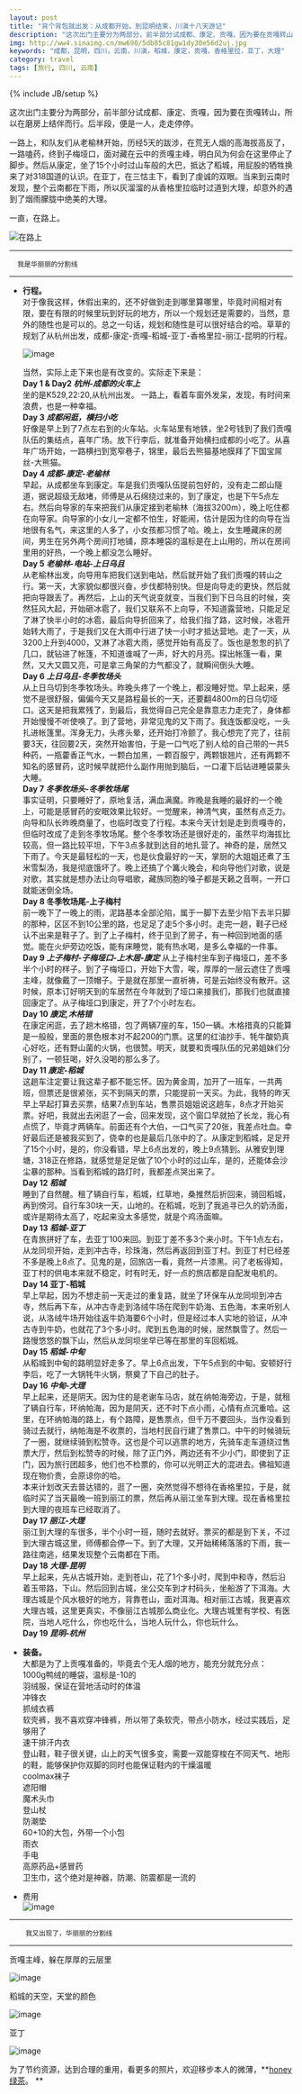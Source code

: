 ```yaml
---
layout: post
title: "背个背包就出发：从成都开始，到昆明结束，川滇十八天游记"
description: "这次出门主要分为两部分，前半部分试成都、康定、贡嘎，因为要在贡嘎转山，所以在磨房上结伴而行。后半段，便是一人，走走停停。"
img: http://ww4.sinaimg.cn/mw690/5db85c81gw1dy30e56d2uj.jpg
keywords: "成都，昆明，四川，云南，川滇，稻城，康定，贡嘎，香格里拉，亚丁，大理"
category: travel
tags: [旅行, 四川, 云南]
---
```

{% include JB/setup %}

这次出门主要分为两部分，前半部分试成都、康定、贡嘎，因为要在贡嘎转山，所以在磨房上结伴而行。后半段，便是一人，走走停停。    

一路上，和队友们从老榆林开始，历经5天的跋涉，在荒无人烟的高海拔高反了，一路嗑药，终到子梅垭口，面对藏在云中的贡嘎主峰，明白风为何会在这里停止了脚步。然后从康定，坐了15个小时过山车般的大巴，抵达了稻城，用屁股的牺牲换来了对318国道的认识。在亚丁，在三怙主下，看到了虔诚的双眼。当来到云南时发现，整个云南都在下雨，所以灰溜溜的从香格里拉临时过道到大理，却意外的遇到了烟雨朦胧中绝美的大理。  

一直，在路上。  

![在路上](http://ww4.sinaimg.cn/mw690/5db85c81gw1dy30e56d2uj.jpg)

---
      我是华丽丽的分割线  

---    


*  **行程。**    
   对于像我这样，休假出来的，还不好做到走到哪里算哪里，毕竟时间相对有限，要在有限的时候里玩到好玩的地方，所以一个规划还是需要的，当然，意外的随性也是可以的。总之一句话，规划和随性是可以很好结合的哈。草草的规划了从杭州出发，成都-康定-贡嘎-稻城-亚丁-香格里拉-丽江-昆明的行程。    
	
   ![image](http://ww4.sinaimg.cn/mw690/5db85c81gw1dx6v4daalij.jpg)  
   
   当然，实际上走下来也是有改变的。实际走下来是：  
	 **Day 1 & Day2 *杭州-成都的火车上***  
	 坐的是K529,22:20,从杭州出发。 一路上，看着车窗外发呆，发现，有时间来浪费，也是一种幸福。  
	 **Day 3 *成都闲逛，横扫小吃***  
	 好像是早上到了7点左右到的火车站。火车站里有地铁，坐2号钱到了我们贡嘎队伍的集结点，喜年广场。放下行李后，就准备开始横扫成都的小吃了。从喜年广场开始，一路横扫到宽窄巷子，锦里，最后去熊猫基地膜拜了下国宝屌丝-大熊猫。    
	 **Day 4 *成都-康定-老榆林***  
	 早起，从成都坐车到康定。车是我们贡嘎队伍提前包好的，没有走二郎山隧道，据说超级无敌堵，师傅是从石绵绕过来的，到了康定，也是下午5点左右。然后向导家的车来把我们从康定接到老榆林（海拔3200m），晚上吃住都在向导家。向导家的小女儿一定都不怕生，好能闹，估计是因为住的向导在当地很有名气，来这里的人多了，小女孩都习惯了哈。晚上，女生睡藏床的房间，男生在另外两个房间打地铺，原本睡袋的温标是在上山用的，所以在房间里用的好热，一个晚上都没怎么睡好。  
	 **Day 5 *老榆林-电站-上日乌且***  
	 从老榆林出发，向导用车把我们送到电站，然后就开始了我们贡嘎的转山之行。第一天，大家貌似都很兴奋，步伐都特别快。但是向导走的更快，然后就把向导跟丢了。再然后，上山的天气说变就变，当我们到下日乌且的时候，突然狂风大起，开始砸冰雹了，我们又联系不上向导，不知道露营地，只能足足了淋了快半小时的冰雹，最后向导折回来了，给我们指了路，这时候，冰雹开始转大雨了，于是我们又在大雨中行进了快一小时才抵达营地。走了一天，从3200上升到4000，又淋了冰雹大雨，感觉开始有高反了。饭也是怱怱的扒了几口，就钻进了帐篷，不知道谁喊了一声，好大的月亮。探出帐篷一看，果然，又大又圆又亮，可是拿三角架的力气都没了，就瞬间倒头大睡。  
	 **Day 6 *上日乌且-冬季牧场头***  
	 从上日乌切到冬季牧场头。昨晚头疼了一个晚上，都没睡好觉。早上起来，感觉不是很舒服，偏偏今天又是路程最长的一天，还要翻4800m的日乌切垭口。这天是把我累残了，到最后，我觉得自己完全是靠意志力走完了，身体都开始慢慢不听使唤了。到了营地，非常见鬼的又下雨了。我连饭都没吃，一头扎进帐篷里。浑身无力，头疼头晕，还开始打冷颤了。我心想完了完了，往前要3天，往回要2天，突然开始害怕，于是一口气吃了别人给的自己带的一共5种药，一瓶藿香正气水，一颗白加黑，一颗百服宁，两颗银翘片，还有两颗不知名的感冒药，这时候早就把什么副作用抛到脑后，一口灌下后钻进睡袋蒙头大睡。  
	 **Day 7 *冬季牧场头-冬季牧场尾***  
	 事实证明，只要睡好了，原地复活，满血满魔。昨晚是我睡的最好的一个晚上，可能是感冒药的安眠效果比较好。一觉醒来，神清气爽，虽然有点乏力。向导和队长昨晚商量了，也临时改变了行程。本来今天计划是走到贡嘎寺的，但临时改成了走到冬季牧场尾。整个冬季牧场还是很好走的，虽然平均海拔比较高，但一路比较平坦，下午3点多就到达目的地扎营了。神奇的是，居然又下雨了。今天是最轻松的一天，也是伙食最好的一天，掌厨的大姐姐还煮了玉米雪梨汤，我是彻底饿坏了。晚上还搞了个篝火晚会，和向导他们对歌，说是对歌，其实就是想办法让向导唱歌，藏族同胞的嗓子都是天籁之音啊，一开口就能迷倒全场。  
	 **Day 8 冬季牧场尾-上子梅村**  
	 前一晚下了一晚上的雨，泥路基本全部沦陷，属于一脚下去至少陷下去半只脚的那种，区区不到10公里的路，也足足了走5个多小时。走完一趟，鞋子已经认不出来是鞋子了。到了上子梅村，终于见到了房子，有一种回到地面的感觉。能在火炉旁边吃饭，能有床睡觉，能有热水喝，是多么幸福的一件事。
	 **Day 9 *上子梅村-子梅垭口-上木居-康定***
	 从上子梅村坐车到子梅垭口，差不多半个小时的样子。到了子梅垭口，开始下大雪，唉，厚厚的一层云遮住了贡嘎主峰，就像戴了一顶帽子。于是就在那里一直祈祷，可是云始终没有散开。这时候，原本订好明天到的车居然在今年就到了垭口来接我们，那我们也就直接回康定了。从子梅垭口到康定，开了7个小时左右。      
	 **Day 10 *康定,木格错***  
	 在康定闲逛，去了趟木格错，包了两辆7座的车，150一辆。木格措真的只能算是一般般，里面的景色根本对不起200的门票。这里的红油抄手、牦牛酸奶真心好吃，还有野山菌的火锅，也很赞。明天，就要和贡嘎队伍的兄弟姐妹们分别了，一顿狂喝，好久没喝的那么多了。  
	 **Day 11 *康定-稻城***  
	 这趟车注定要让我这辈子都不能忘怀。因为黄金周，加开了一班车，一共两班，但票还是很紧张，买不到隔天的票，只能提前一天买。为此，我特的昨天早上早起打算去买票，结果7点到车站，售票员姐姐说这趟车，8点才开始买票。好吧，我就出去闲逛了一会，回来发现，这个窗口早就拍了长龙，我心有点慌了，毕竟才两辆车。前面还有个大伯，一口气买了20张，我差点吐血。幸好最后还是被我买到了，侥幸的也是最后几张中的了。从康定到稻城，足足开了15个小时，是的，你没看错，早上6点出发的，晚上9点猜到。从雅安到理塘，318正在修路，就感觉是足足做了10个小时的过山车，是的，还能体会沙尘暴的那种。当看到稻城的路灯时，我都差点哭出来了。  
	 **Day 12 *稻城***  
	 睡到了自然醒。租了辆自行车，稻城，红草地，桑推然后折回来，骑回稻城，再到傍河。自行车30块一天，山地的。在稻城，吃到了我追寻已久的奶汤面，或许是期待太高了，吃起来没太多感觉，就是个鸡汤面嘛。  
	 **Day 13 *稻城-亚丁***    
	 在青旅拼好了车，去亚丁100来回。到亚丁差不多3个来小时。下午1点左右，从龙同坝开始，走到冲古寺，珍珠海，然后再返回到亚丁村。到亚丁村已经差不多是晚上8点了。见鬼的是，回旅店一看，竟然一片漆黑。问了老板得知，亚丁村的供电本来就不稳定，时有时无，好一点的旅店都是自配发电机的。  
	 **Day 14 亚丁-稻城**  
	 早上早起，因为不想走前一天走过的重复路，就坐了环保车从龙同坝到冲古寺，然后再下车，从冲古寺走到洛绒牛场在爬到牛奶海、五色海，本来听别人说，从洛绒牛场开始往返牛奶海要6个小时，但是经过本人实地的验证，从冲古寺到牛奶，也就花了3个多小时。爬到五色海的时候，居然飘雪了。然后一路慢悠悠的飘下山，然后从龙同坝坐早已等在那里的车回稻城。  
	 **Day 15 *稻城-中甸***  
	 从稻城到中甸的路明显好走多了。早上6点出发，下午5点到的中甸。安顿好行李后，吃了一大锅牦牛火锅，祭奠了下自己的肚子。  
	 **Day 16 *中甸-大理***  
	 早上起来，还是阴天。因为住的是老谢车马店，就在纳帕海旁边，于是，就租了辆自行车，环纳帕海，因为是阴天，还不时下点小雨，心情有点沉重哈。这里，在环纳帕海的路上，有个路障，是售票点，但千万不要回头，当作没看到骑过去就行，纳帕海是不收票的，当地村民自行建了售票口。中午的时候骑玩了一圈，就继续骑到松赞寺。这也是个可以逃票的地方，先骑车走车道绕过售票大厅，然后到松赞寺的时候，除了正门外，两边还有不少小门，即使到了正门，因为旅行团超多，他们也不检票的，你可以光明正大的混进去。佛祖知道现在物价贵，会原谅你的哈。      
	 本来计划改天去普达错的，逛了一圈，突然觉得不想待在香格里拉，于是，就临时买了当天最晚一班到丽江的票，然后再从丽江坐车到大理。现在香格里拉到大理的夜班车已经取消了。  
	 **Day 17 *丽江-大理***    
	 丽江到大理的车很多，半个小时一班，随时去就好。票买的都是到下关，不过到大理古城这里，师傅都会停一下。到了大理，又开始稀稀落落的下雨，我一路往南逃，结果发现整个云南都在下雨。    
	 **Day 18 *大理-昆明***    
	 早上起来，先从古城开始，走到苍山，花了1个多小时，爬到中和寺，然后沿着玉带路，下山。然后回到古城，坐公交车到才村码头，坐船游了下洱海。大理古城是个风水极好的地方，背靠苍山，面对洱海。相对丽江古城，我更喜欢大理古城，这里更真实，不像丽江古城那么商业化。大理古城里有学校、有医院，当地人吃什么，你也吃什么，当地人玩什么，你也玩什么。  
	 **Day 19 *昆明-杭州***




*   **装备。**  
	大都是为了上贡嘎准备的，毕竟去个无人烟的地方，能充分就充分点：  
    1000g鸭绒的睡袋，温标是-10的  
    羽绒服，保证在营地活动时的体温  
    冲锋衣  
    抓绒衣裤  
    软壳裤，我不喜欢穿冲锋裤，所以带了条软壳，带点小防水，经过实践后，足够用了  
    速干排汗内衣  
    登山鞋，鞋子很关键，山上的天气很多变，需要一双能穿梭在不同天气、地形的鞋，能够保护你双脚的同时也能保证鞋内的干燥温暖  
    coolmax袜子  
    遮阳帽  
    魔术头巾  
    登山杖  
    防潮垫  
    60+10的大包，外带一个小包  
    雨衣  
    手电  
    高原药品+感冒药  
    卫生巾，这个绝对是神器，防潮、防震都是一流的  

* 费用   
  ![image](/assets/custom/photos/20121104/feiyong.png)     
  
  
---
		我又出现了，华丽丽的分割线
	  
---  
  
贡嘎主峰，躲在厚厚的云层里  

![image](http://ww4.sinaimg.cn/mw690/5db85c81gw1dy3744zutoj.jpg)    

稻城的天空，天堂的颜色 

![image](http://ww4.sinaimg.cn/mw690/5db85c81gw1dy38dgtc98j.jpg)    

亚丁  

![image](http://ww3.sinaimg.cn/mw690/5db85c81gw1dy392msgdqj.jpg)  

为了节约资源，达到合理的重用，看更多的照片，欢迎移步本人的微薄，**[honey绿茶](http://weibo.com/kingauthur)。
**    








